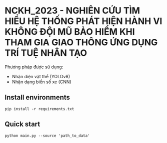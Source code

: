 # NCKH_2023 - NGHIÊN CỨU TÌM HIỂU HỆ THỐNG PHÁT HIỆN HÀNH VI KHÔNG ĐỘI MŨ BẢO HIỂM KHI THAM GIA GIAO THÔNG ỨNG DỤNG TRÍ TUỆ NHÂN TẠO

Phương pháp được sử dụng: <br>

* Nhận diện vật thể (YOLOv8)
* Nhận dạng biển số xe (CNN)

## Install environments
```
pip install -r requirements.txt
```

## Quick start
```
python main.py --source 'path_to_data' 
```
